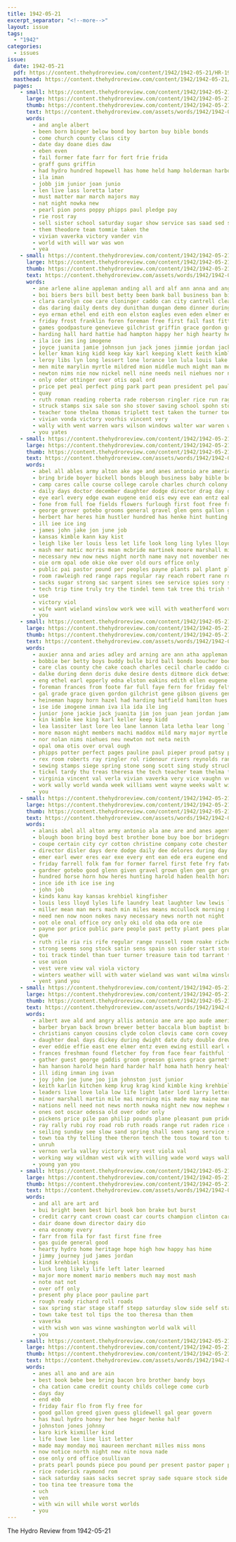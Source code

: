 ```yaml
---
title: 1942-05-21
excerpt_separator: "<!--more-->"
layout: issue
tags:
  - "1942"
categories:
  - issues
issue:
  date: 1942-05-21
  pdf: https://content.thehydroreview.com/content/1942/1942-05-21/HR-1942-05-21.pdf
  masthead: https://content.thehydroreview.com/content/1942/1942-05-21/masthead/HR-1942-05-21.jpg
  pages:
    - small: https://content.thehydroreview.com/content/1942/1942-05-21/small/HR-1942-05-21-01.jpg
      large: https://content.thehydroreview.com/content/1942/1942-05-21/large/HR-1942-05-21-01.jpg
      thumb: https://content.thehydroreview.com/content/1942/1942-05-21/thumbnails/HR-1942-05-21-01.jpg
      text: https://content.thehydroreview.com/assets/words/1942/1942-05-21/HR-1942-05-21-01.txt
      words:
        - and angle albert
        - been born binger below bond boy barton buy bible bonds
        - come church county class city
        - date day doane dies daw
        - eben even
        - fail former fate farr for fort frie frida
        - graff guns griffin
        - had hydro hundred hopewell has home held hamp holderman harbor hardware
        - ila iman
        - jobb jim junior joan junio
        - len live lass loretta later
        - must matter mar march majors may
        - nat night nowka new
        - pearl pion pons poppy phipps paul pledge pay
        - rie rost ray
        - sell sister school saturday sugar show service sas saad sed senior second shure
        - them theodore team tommie taken the
        - vivian vaverka victory vander vin
        - world with will war was won
        - yea
    - small: https://content.thehydroreview.com/content/1942/1942-05-21/small/HR-1942-05-21-02.jpg
      large: https://content.thehydroreview.com/content/1942/1942-05-21/large/HR-1942-05-21-02.jpg
      thumb: https://content.thehydroreview.com/content/1942/1942-05-21/thumbnails/HR-1942-05-21-02.jpg
      text: https://content.thehydroreview.com/assets/words/1942/1942-05-21/HR-1942-05-21-02.txt
      words:
        - ane arlene aline appleman anding all ard alf ann anna and ang are armstrong avritt art albert aaron
        - boi biers bers bill best betty been bank ball business ban bird burton buddy bert but bob books busi barber bart ber bien beryl bobby bor bas bright bolle byrum bonds beverly boys bell bos bin bradley brought barbara billy boren
        - clara carolyn coe care cloninger caddo can city cantrell clear craig cecil cake council carruth clase cox coach cost che county class child charles cari cream
        - das daring daily dents dey dunithan dungan demo dinner during damask done doris donald daar demotte dessert ditmore day dick don dale
        - eyo erman ethel end eith eon elston eagles even eden elmer ene ellen eis english evelyn eugene
        - friday frost franklin foren foreman free first fail fast fitting flag fay frances fort for florita fern
        - games goodpasture genevieve gilchrist griffin grace gordon grade greeson glass good given gene gira gatlin gloria gibson givens
        - harding hall hard hattie had hampton happy her high hearty heger health how hamilton herbert hearn head horn home ham holderman hume harold honor hogan hour holly helen hilda heinen has hydro hae hool holder hamons
        - ila ice ims ing imogene
        - joyce juanita jamie johnson jun jack jones jimmie jordan jackie jordon jean john justin junior jimmy
        - keller kman king kidd keep kay karl keeping klett keith kimble krehbiel
        - leroy libs lyn long lessert lone lorance lon lula louis lake loa lura lai lane lovely lassiter leo lata losing lara large living lary lawson lee look lingle learned lan lincoln light ley lose lala lou loretta lege
        - men mite marylin myrtle mildred mion middle much might man moser members meda mary miles melba marilyn majors measles mckay milton most margaret marie made mee many mari martha miss matin may mason matte
        - newton nims nie now nickel nell nine needs neil niehues nor navy nea nove nee nolan nye nest not
        - only oder ottinger over otis opal ord
        - price pet peal perfect ping park part pean president pel paul patri perel patsy pin pieper planes press pan per pattee proud pone pankratz potter
        - quay
        - ruth roman reading roberta rade roberson ringler rice run rage rex roll records ramona roy reynolds record ridenour richard read raymond rost russell rest rei roof reber randolph robert room
        - struck stamps six sale son sho stover saving school spohn stores scott state silver stone study spies style saturday soe save states ship seme schroder sen say student south sang spring she stolen second smith seal stange schantz schoo shown shelton smart
        - teacher tone thelma thomas triplett test taken the turner toe ted team trip top truman tae tor toon tooth ton tickel tolle tol tea
        - vivian vonda victory voorhis vincent very
        - wally with went warren wars wilson windows walter war waren winston wayne walt won whitley wilda world wanda winning work williams week willard will
        - you yates
    - small: https://content.thehydroreview.com/content/1942/1942-05-21/small/HR-1942-05-21-03.jpg
      large: https://content.thehydroreview.com/content/1942/1942-05-21/large/HR-1942-05-21-03.jpg
      thumb: https://content.thehydroreview.com/content/1942/1942-05-21/thumbnails/HR-1942-05-21-03.jpg
      text: https://content.thehydroreview.com/assets/words/1942/1942-05-21/HR-1942-05-21-03.txt
      words:
        - abel all ables army alton ake age and anes antonio are america
        - bring bride boyer bickell bonds blough business baby bible bow bucklin ber backs bin better buy back bor bay been busi bryan bright bei bosche brother boyd betty but belleville bridegroom birth best buggy bernardine bass brewers bey
        - camp cares calle course college carole charles church colony call caddo county curtis can clifton chan city christine come capa company cold certain
        - daily days doctor december daughter dodge director drag day dock death don during delore
        - eye earl every edge ewan eugene enid eis ewy eve ean entz eakin end ear everts estill ene
        - fone from full foe fields flowers furlough first foot free frank fly farrell friday fam for finley folks farm farrel
        - george grover gotebo grooms general gravel glen gens gallon given gilbert getting glenn gun good grand
        - herbert har heres him hustler hundred has henke hint hunting home hoffman high hasse hydro her
        - ill iee ice ing
        - james john jake jon june job
        - kansas kimble kann kay kist
        - leigh like ler louis less let life look long ling lyles lloyd laundry left last lewis lew lowell
        - mash mer matic morris mean mcbride martinek moore marshall miller most messimer mote much mitten many made mato miles man marriage marvin means more monday men may mach mose miss
        - necessary new now news night north name navy not november need neck neigh
        - oie orm opal ode okie oke over old ours office only
        - public pai pastor pound per peoples payne plants pal plant planes pany petty purchase peppers price pounds prise past
        - room rawleigh red range raps regular ray reach robert rane road rufus
        - sacks sugar strong sac sargent sines see service spies sory sister such sergent start stang set she spain sunday ser seed speed seems sale stange spor side saturday spin store special sar soon smooth son spray sharon senter sweet sigh step school sand subject stock shall
        - tech trip tine truly try the tindel tenn tak tree thi trish tarrant track thiessen tuner take than tange tuck tucker trucks texas tony them triplett thoma tips trailer
        - use
        - victory viol
        - wife want wieland winslow work wee will with weatherford word wanda welding wilford while wheat wilma write williams week witt was whitchurch world working water war
        - you
    - small: https://content.thehydroreview.com/content/1942/1942-05-21/small/HR-1942-05-21-04.jpg
      large: https://content.thehydroreview.com/content/1942/1942-05-21/large/HR-1942-05-21-04.jpg
      thumb: https://content.thehydroreview.com/content/1942/1942-05-21/thumbnails/HR-1942-05-21-04.jpg
      text: https://content.thehydroreview.com/assets/words/1942/1942-05-21/HR-1942-05-21-04.txt
      words:
        - auxier anna and aries adley ard arning are ann atha appleman art armstrong arlene aver avritt all
        - bobbie ber betty boys buddy bulle bird ball bonds boucher books brans bett bell brought beverly been branson bright byrum billy bol burke bali baumann best bank barber bobby buy bob beryl bear bert ban bradle burton bill belle
        - care clas county che cake coach charles cecil charle caddo carruth clara cloninger carolyn child class clear craig can con college course cone cox
        - dalke during denn doris duke desire dents ditmore dick detweiler dinner dungan demotte damask day daily dunithan dest dale denison donald
        - eng ethel earl epperly edna elston eakins edith ellen eugene ent erman els eager ele ernest elmer evelyn elton english etta everett ember
        - foreman frances from foote far full faye fern for friday felton florita first frost
        - gal grade grace given gordon gilchrist gene gibson givens genevieve group gesell gifford good greeson griffin gatlin
        - heineman happy horn hazel had harding hatfield hamilton hues has hold hum helen heger hom harold hume hydro herbert hogan how home hilda hampton happ hudson holly hopes hendrix high
        - ise ide imogene inman iva ila ida ile ing
        - junior jone jackie jack juanita jim jon juan jean jordan james justin jones joyce jimmie jamie johnson
        - kin kimble kee king karl keller keep kidd
        - lea lassiter last lore leo lane lannon lata letha lear long leroy laude les ley lawson lyn leonard lorance learn loran lee loretta lei later lingle leta lincoln let lou loui light lose lead lala lois lula
        - more mason might members machi maddox mild mary major myrtle music made marylin margie mckay martha maxine mond meda marlen maurine maurice man mickey may majors marie many measles mil milton mar melba messimer mayer margaret marilyn miss most mae
        - nor nolan nims niehues neu newton not neta neith
        - opal oma otis over orval ough
        - phipps potter perfect pages pauline paul pieper proud patsy pank park part president
        - rex room roberts ray ringler rol ridenour rivers reynolds randolph red records richard rath record roi roman rice roberson rom reber ramona rest roberta ring russell robert ries ruth reading reynold race roll roof read
        - sewing stamps siege spring stone song scott sing study struck silver show states spohn smart school six serb sylvia shipp shay smith sale schoo shirley spies she stover shelton south schantz saving sch style student seas stores say
        - tickel tardy thu treas theresa the tech teacher team thelma taken thomas thro truman tolle ted top ton troy test tres turner tea
        - virginia vincent val verla vivian vaverka very vice vaughn venita victory
        - work wally world wanda week williams went wayne weeks walt will winning werly war won win wilson worth with
        - you
    - small: https://content.thehydroreview.com/content/1942/1942-05-21/small/HR-1942-05-21-05.jpg
      large: https://content.thehydroreview.com/content/1942/1942-05-21/large/HR-1942-05-21-05.jpg
      thumb: https://content.thehydroreview.com/content/1942/1942-05-21/thumbnails/HR-1942-05-21-05.jpg
      text: https://content.thehydroreview.com/assets/words/1942/1942-05-21/HR-1942-05-21-05.txt
      words:
        - alanis abel all alton army antonio ala ane are and anes agent age annie apt
        - blough boon bring boyd best brother bone buy boe bor bridegroom blum bie bonds bose better been bax brog bickel bey borge backs bickell bass bucklin bride break bate bis belleville busi botte baby
        - coupe certain city cyr cotton christine company cote chester county cape coe cold caller curtis can carl come course channel cine college calo check caddo clifton call
        - director disler days dere dodge daily dee delores during day dea don ded daughter dries danes dos
        - emer earl ewer eres ear exe every ent ean ede era eugene end eye
        - friday farrell folk fam for former farrel first fete fry fate free fort frank full furlough farm fee ford from
        - gardner gotebo good glenn given gravel grown glen gen gar grover george gun gallon gey general
        - hundred horse horn how heres hunting harold haden health horace hinton hon hoth hath high heh hydro her hustler hea hyde hed has hays helen head
        - ince ide ith ice ise ing
        - john job
        - kinds kanu kay kansas krehbiel kingfisher
        - louis less lloyd lyles life laundry leat laughter lew lewis lock ler lenny likely lines light look lee
        - miller mean man mers mach min miles means mccullock morning martinek monday morris mile may mer mash marriage made mere more mia men marine
        - need nen now noon nokes navy necessary news north not night
        - oot ole onal office ory only oki old oba oda ore oie
        - payne por price public pare people past petty plant pees plane path per peoples pastor pride
        - que
        - ruth rile ria ris rife regular range russell room roake riche red rom road
        - strong seems song stock satin sens spain son sider start store selling spies speed sogn step sale such secret see sargent sal sunday subject sand service schoo school san special saturday seed stone state side sharon sary sae sea
        - toi track tindel than tuer turner treasure tain tod tarrant tay tech ton teen tickel trip truly take tack them trucks tec texas the tarr thiessen tenn try
        - use union
        - vest vere view val viola victory
        - winters weather will with water wieland was want wilma winslow work wheat whitchurch wile welding weg weatherford wan wilbur williams week write weill war
        - yent yand you
    - small: https://content.thehydroreview.com/content/1942/1942-05-21/small/HR-1942-05-21-06.jpg
      large: https://content.thehydroreview.com/content/1942/1942-05-21/large/HR-1942-05-21-06.jpg
      thumb: https://content.thehydroreview.com/content/1942/1942-05-21/thumbnails/HR-1942-05-21-06.jpg
      text: https://content.thehydroreview.com/assets/words/1942/1942-05-21/HR-1942-05-21-06.txt
      words:
        - albert ave ald and angry allis antonio ane are apo aude american ander ang apple ast arr appleman ana amos alfalfa arm able arthur ann all
        - barber bryan back brown brewer better baccala blum baptist browne bert brink bene banner bethel boys baby basinger business been brother boe bro bunker bearer ben beau but bir bare bring bible battle beasley bear ber bread burbank bill buckmaster big bixler begin boschert barden
        - christians canyon cousins clyde colon clovis came corn covey clase conn charlie capper claude character church creek chalmers coffey carl care come christ canada cody card clinton caller cost corner christian charles carruth carpenter con cantrell cedar college clifford close crosswhite carry clora cause colle city colorado
        - daughter deal days dickey during dwight date duty double drewry down degree donald daughters danger day denver dinner done dale david drop
        - ever eddie effie east ene elmer entz even ewing estill earl ell exendine end ear emma ernest egg ente every
        - frances freshman found fletcher foy from face fear faithful fors fast ferguson friends farm far forth fine friday frost front first few fulton for fund
        - gather guest george gaddis groom greeson givens grace garnett gotebo geraldine garden general grain gregg goodin group good glad gold gilmore given glee grow gordon
        - han hanson harold hein hard harder half homa hath henry health harvey heart has helen halas home harry hyde huff how high hunting had hens howard hope hinton humble heaven harvester haig harlin horten hell hart hardware harbor hazlett hand hedge humphrey hodge hydro house him hudson heard hee hendrix hess happy her hightower herbert
        - ill iding inman ing ivan
        - joy john joe june joo jim johnston just junior
        - keith karlin kitchen kemp krug krag kind kimble king krehbiel kay kan
        - leaders live love lola low life light later lord larry letter large little lamb lay let ling lot lewis left last lena lynn luella living
        - minor marshall martin mile mai morning mis made may maine manuel marylin micah mon more march mea mccown medley marie mee morn mccain members mary miss miles mex must margaret mir minister mash many man money monday mills men
        - nations nell need not news north nowka night new now nephew noah nation nore nadine noon near newer niehues
        - ones oot oscar odessa old over odor only
        - pickens price pile pan philip pounds plane pleasant pum pride pansy phyllis pick prince pastor pete pair past prayer present plage plan patton par profit pitzer phan pare paster precious per pulte pen people pam paul pearl pentecost post pound
        - ray rally rubi roy road rob ruth roads range rut raden rice rosie ruhl reynolds ren richardson ronald robertson rood
        - seiling sunday see slow sand spring shall seen sang service smart sul son save she supper study start savior sons still snow sermon school sas standard ser san store schoo states such smith sana sugar shoop spica silver sin sit soon salvage sylvester summer spies saturday schools spine soul share seed subject sunda stockton simple south shelby special sister scott steel simpson
        - town toa thy telling thee theron tench the tous toward ton taft toi theo triplett tom trio tea ten tie try thind tucker tee than thunder texas thon thomas them then
        - unruh
        - vernon verla valley victory very vest viola val
        - working way wildman west wik with willing wade word ways walk willow world week wash will wallace weil weeks was winter work want while welcome walton went woodrow war
        - young yan you
    - small: https://content.thehydroreview.com/content/1942/1942-05-21/small/HR-1942-05-21-07.jpg
      large: https://content.thehydroreview.com/content/1942/1942-05-21/large/HR-1942-05-21-07.jpg
      thumb: https://content.thehydroreview.com/content/1942/1942-05-21/thumbnails/HR-1942-05-21-07.jpg
      text: https://content.thehydroreview.com/assets/words/1942/1942-05-21/HR-1942-05-21-07.txt
      words:
        - and all are art ard
        - bui bright been best birl book bon brake but burst
        - credit carry cant crown coast car courts champion clinton carr class chick
        - dair doane down director dairy dio
        - ena economy every
        - farr from fila for fast first fine free
        - gas guide general good
        - hearty hydro home heritage hope high how happy has hime
        - jimmy journey jud james jordan
        - kind krehbiel kings
        - luck long likely life left later learned
        - major more moment mario members much may most mash
        - note nat not
        - over off only
        - present phy place poor pauline part
        - rough ready richard roll roads
        - sax spring star stage staff stepp saturday slow side self start sue state
        - town take test tol tips the too theresa than them
        - vaverka
        - with wish won was winne washington world walk will
        - you
    - small: https://content.thehydroreview.com/content/1942/1942-05-21/small/HR-1942-05-21-08.jpg
      large: https://content.thehydroreview.com/content/1942/1942-05-21/large/HR-1942-05-21-08.jpg
      thumb: https://content.thehydroreview.com/content/1942/1942-05-21/thumbnails/HR-1942-05-21-08.jpg
      text: https://content.thehydroreview.com/assets/words/1942/1942-05-21/HR-1942-05-21-08.txt
      words:
        - anes all ano and are ain
        - best book bebe bee bring bacon bro brother bandy boys
        - cha cation came credit county childs college come curb
        - days day
        - end ebb
        - friday fair flo from fly free for
        - good gallon greed given guess glidewell gal gear govern
        - has haul hydro honey her hee heger henke half
        - johnston jones johnny
        - karo kirk kixmiller kind
        - life lowe lee line list letter
        - made may monday moi maureen merchant milles miss mons
        - now notice north night new nite nova nade
        - ose only ord office osullivan
        - prats pearl pounds piece pou pound per present pastor paper pay
        - rice roderick raymond rom
        - sack saturday saas sacks secret spray sade square stock side sip sunday
        - too tina tee treasure toma the
        - uch
        - ven
        - with win will while worst worlds
        - you
---
```


The Hydro Review from 1942-05-21

<!--more-->

